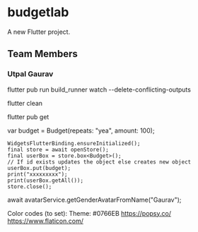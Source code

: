 # budgetlab

A new Flutter project.

## Team Members

### Utpal Gaurav


flutter pub run build_runner watch --delete-conflicting-outputs 

flutter clean

flutter pub get


var budget = Budget(repeats: "yea", amount: 100);

    WidgetsFlutterBinding.ensureInitialized();
    final store = await openStore();
    final userBox = store.box<Budget>();
    // If id exists updates the object else creates new object
    userBox.put(budget);
    print("xxxxxxxxx");
    print(userBox.getAll());
    store.close();

await avatarService.getGenderAvatarFromName("Gaurav");

Color codes (to set):
Theme: #0766EB
https://popsy.co/
https://www.flaticon.com/